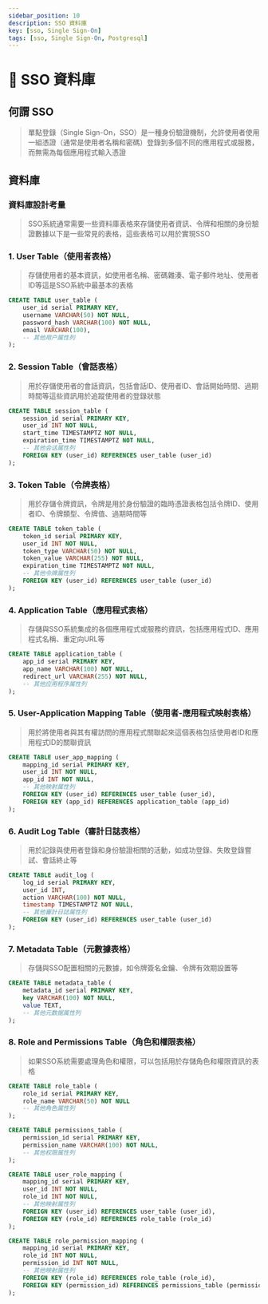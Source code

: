 ```yaml
---
sidebar_position: 10
description: SSO 資料庫
key: [sso, Single Sign-On]
tags: [sso, Single Sign-On, Postgresql]
---
```


# 🔐 SSO 資料庫

## 何謂 SSO

> 單點登錄（Single Sign-On，SSO）是一種身份驗證機制，允許使用者使用一組憑證（通常是使用者名稱和密碼）登錄到多個不同的應用程式或服務，而無需為每個應用程式輸入憑證

## 資料庫

### 資料庫設計考量

> SSO系統通常需要一些資料庫表格來存儲使用者資訊、令牌和相關的身份驗證數據以下是一些常見的表格，這些表格可以用於實現SSO

### 1. User Table（使用者表格）

> 存儲使用者的基本資訊，如使用者名稱、密碼雜湊、電子郵件地址、使用者ID等這是SSO系統中最基本的表格

```sql
CREATE TABLE user_table (
    user_id serial PRIMARY KEY,
    username VARCHAR(50) NOT NULL,
    password_hash VARCHAR(100) NOT NULL,
    email VARCHAR(100),
    -- 其他用户属性列
);
```

### 2. Session Table（會話表格）

> 用於存儲使用者的會話資訊，包括會話ID、使用者ID、會話開始時間、過期時間等這些資訊用於追蹤使用者的登錄狀態

```sql
CREATE TABLE session_table (
    session_id serial PRIMARY KEY,
    user_id INT NOT NULL,
    start_time TIMESTAMPTZ NOT NULL,
    expiration_time TIMESTAMPTZ NOT NULL,
    -- 其他会话属性列
    FOREIGN KEY (user_id) REFERENCES user_table (user_id)
);
```

### 3. Token Table（令牌表格）

> 用於存儲令牌資訊，令牌是用於身份驗證的臨時憑證表格包括令牌ID、使用者ID、令牌類型、令牌值、過期時間等

```sql
CREATE TABLE token_table (
    token_id serial PRIMARY KEY,
    user_id INT NOT NULL,
    token_type VARCHAR(50) NOT NULL,
    token_value VARCHAR(255) NOT NULL,
    expiration_time TIMESTAMPTZ NOT NULL,
    -- 其他令牌属性列
    FOREIGN KEY (user_id) REFERENCES user_table (user_id)
);
```

### 4. Application Table（應用程式表格）

> 存儲與SSO系統集成的各個應用程式或服務的資訊，包括應用程式ID、應用程式名稱、重定向URL等

```sql
CREATE TABLE application_table (
    app_id serial PRIMARY KEY,
    app_name VARCHAR(100) NOT NULL,
    redirect_url VARCHAR(255) NOT NULL,
    -- 其他应用程序属性列
);
```

### 5. User-Application Mapping Table（使用者-應用程式映射表格）

> 用於將使用者與其有權訪問的應用程式關聯起來這個表格包括使用者ID和應用程式ID的關聯資訊

```sql
CREATE TABLE user_app_mapping (
    mapping_id serial PRIMARY KEY,
    user_id INT NOT NULL,
    app_id INT NOT NULL,
    -- 其他映射属性列
    FOREIGN KEY (user_id) REFERENCES user_table (user_id),
    FOREIGN KEY (app_id) REFERENCES application_table (app_id)
);
```

### 6. Audit Log Table（審計日誌表格）

> 用於記錄與使用者登錄和身份驗證相關的活動，如成功登錄、失敗登錄嘗試、會話終止等

```sql
CREATE TABLE audit_log (
    log_id serial PRIMARY KEY,
    user_id INT,
    action VARCHAR(100) NOT NULL,
    timestamp TIMESTAMPTZ NOT NULL,
    -- 其他審計日誌属性列
    FOREIGN KEY (user_id) REFERENCES user_table (user_id)
);
```

### 7. Metadata Table（元數據表格）

> 存儲與SSO配置相關的元數據，如令牌簽名金鑰、令牌有效期設置等

```sql
CREATE TABLE metadata_table (
    metadata_id serial PRIMARY KEY,
    key VARCHAR(100) NOT NULL,
    value TEXT,
    -- 其他元数据属性列
);
```

### 8. Role and Permissions Table（角色和權限表格）

> 如果SSO系統需要處理角色和權限，可以包括用於存儲角色和權限資訊的表格

```sql
CREATE TABLE role_table (
    role_id serial PRIMARY KEY,
    role_name VARCHAR(50) NOT NULL
    -- 其他角色属性列
);

CREATE TABLE permissions_table (
    permission_id serial PRIMARY KEY,
    permission_name VARCHAR(100) NOT NULL,
    -- 其他权限属性列
);

CREATE TABLE user_role_mapping (
    mapping_id serial PRIMARY KEY,
    user_id INT NOT NULL,
    role_id INT NOT NULL,
    -- 其他映射属性列
    FOREIGN KEY (user_id) REFERENCES user_table (user_id),
    FOREIGN KEY (role_id) REFERENCES role_table (role_id)
);

CREATE TABLE role_permission_mapping (
    mapping_id serial PRIMARY KEY,
    role_id INT NOT NULL,
    permission_id INT NOT NULL,
    -- 其他映射属性列
    FOREIGN KEY (role_id) REFERENCES role_table (role_id),
    FOREIGN KEY (permission_id) REFERENCES permissions_table (permission_id)
);

```
